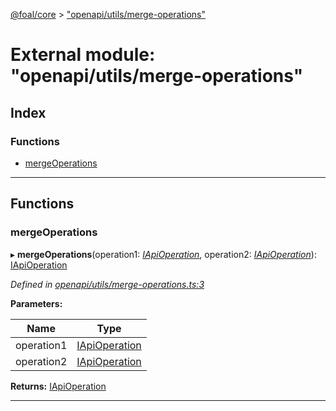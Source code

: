 [@foal/core](../README.md) > ["openapi/utils/merge-operations"](../modules/_openapi_utils_merge_operations_.md)

# External module: "openapi/utils/merge-operations"

## Index

### Functions

* [mergeOperations](_openapi_utils_merge_operations_.md#mergeoperations)

---

## Functions

<a id="mergeoperations"></a>

###  mergeOperations

▸ **mergeOperations**(operation1: *[IApiOperation](../interfaces/_openapi_interfaces_.iapioperation.md)*, operation2: *[IApiOperation](../interfaces/_openapi_interfaces_.iapioperation.md)*): [IApiOperation](../interfaces/_openapi_interfaces_.iapioperation.md)

*Defined in [openapi/utils/merge-operations.ts:3](https://github.com/FoalTS/foal/blob/538afb23/packages/core/src/openapi/utils/merge-operations.ts#L3)*

**Parameters:**

| Name | Type |
| ------ | ------ |
| operation1 | [IApiOperation](../interfaces/_openapi_interfaces_.iapioperation.md) |
| operation2 | [IApiOperation](../interfaces/_openapi_interfaces_.iapioperation.md) |

**Returns:** [IApiOperation](../interfaces/_openapi_interfaces_.iapioperation.md)

___

